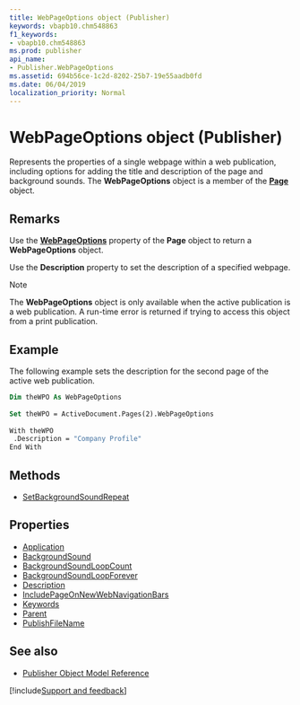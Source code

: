 ```yaml
---
title: WebPageOptions object (Publisher)
keywords: vbapb10.chm548863
f1_keywords:
- vbapb10.chm548863
ms.prod: publisher
api_name:
- Publisher.WebPageOptions
ms.assetid: 694b56ce-1c2d-8202-25b7-19e55aadb0fd
ms.date: 06/04/2019
localization_priority: Normal
---
```



# WebPageOptions object (Publisher)

Represents the properties of a single webpage within a web publication, including options for adding the title and description of the page and background sounds. The **WebPageOptions** object is a member of the **[Page](Publisher.Page.md)** object.
 

## Remarks

Use the **[WebPageOptions](Publisher.Page.WebPageOptions.md)** property of the **Page** object to return a **WebPageOptions** object. 

Use the **Description** property to set the description of a specified webpage. 

> [!NOTE] 
> The **WebPageOptions** object is only available when the active publication is a web publication. A run-time error is returned if trying to access this object from a print publication.
 

## Example

The following example sets the description for the second page of the active web publication.

```vb
Dim theWPO As WebPageOptions 
 
Set theWPO = ActiveDocument.Pages(2).WebPageOptions 
 
With theWPO 
 .Description = "Company Profile" 
End With
```


## Methods

- [SetBackgroundSoundRepeat](Publisher.WebPageOptions.SetBackgroundSoundRepeat.md)

## Properties

- [Application](Publisher.WebPageOptions.Application.md)
- [BackgroundSound](Publisher.WebPageOptions.BackgroundSound.md)
- [BackgroundSoundLoopCount](Publisher.WebPageOptions.BackgroundSoundLoopCount.md)
- [BackgroundSoundLoopForever](Publisher.WebPageOptions.BackgroundSoundLoopForever.md)
- [Description](Publisher.WebPageOptions.Description.md)
- [IncludePageOnNewWebNavigationBars](Publisher.WebPageOptions.IncludePageOnNewWebNavigationBars.md)
- [Keywords](Publisher.WebPageOptions.Keywords.md)
- [Parent](Publisher.WebPageOptions.Parent.md)
- [PublishFileName](Publisher.WebPageOptions.PublishFileName.md)

## See also

- [Publisher Object Model Reference](overview/publisher/object-model.md)



[!include[Support and feedback](~/includes/feedback-boilerplate.md)]
